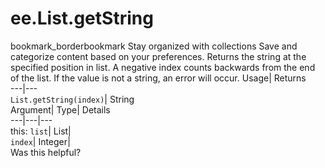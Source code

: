  
#  ee.List.getString 
bookmark_borderbookmark Stay organized with collections  Save and categorize content based on your preferences.
Returns the string at the specified position in list. A negative index counts backwards from the end of the list. If the value is not a string, an error will occur. 
Usage| Returns  
---|---  
`List.getString(index)`| String  
Argument| Type| Details  
---|---|---  
this: `list`| List|   
`index`| Integer|   
Was this helpful?
